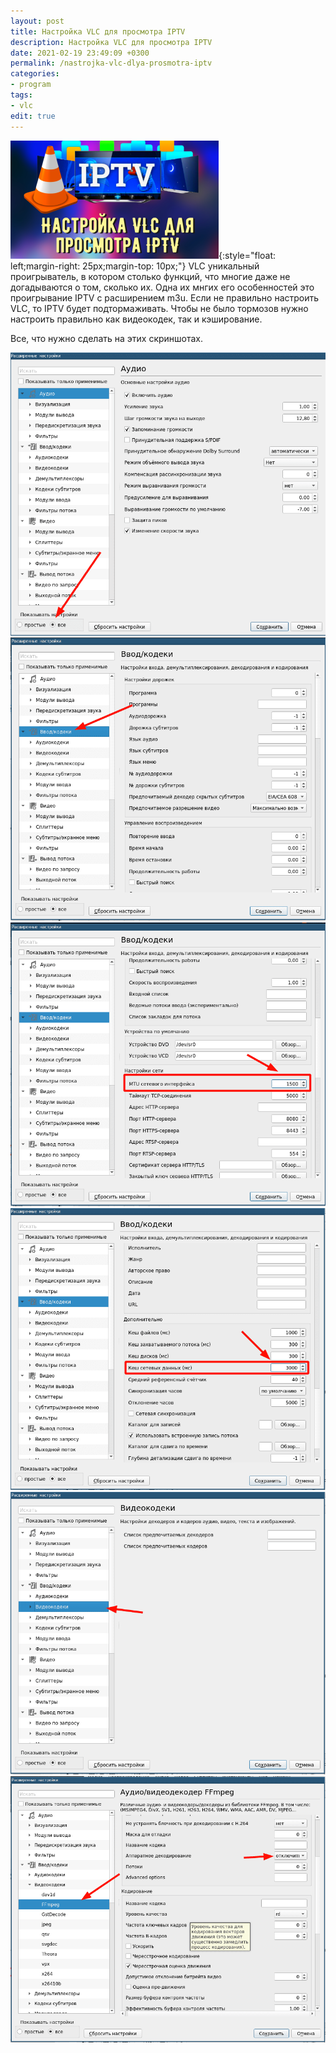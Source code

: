 ```yaml
---
layout: post
title: Настройка VLC для просмотра IPTV
description: Настройка VLC для просмотра IPTV
date: 2021-02-19 23:49:09 +0300
permalink: /nastrojka-vlc-dlya-prosmotra-iptv
categories: 
- program
tags:
- vlc
edit: true
---
```

![Настройка VLC для просмотра IPTV](../img/iptv.png){:style="float: left;margin-right: 25px;margin-top: 10px;"} VLC уникальный проигрыватель, в котором столько функций, что многие даже не догадываются о том, сколько их. 
Одна их мнгих его особенностей это проигрывание IPTV с расширением m3u. Если не правильно настроить VLC, то IPTV будет подтормаживать.
Чтобы не было тормозов нужно настроить правильно как видеокодек, так и кэширование.

Все, что нужно сделать на этих скриншотах.

![Настройка VLC для просмотра IPTV](../img/1.png)
![Настройка VLC для просмотра IPTV](../img/2.png)
![Настройка VLC для просмотра IPTV](../img/3.png)
![Настройка VLC для просмотра IPTV](../img/4.png)
![Настройка VLC для просмотра IPTV](../img/5.png)
![Настройка VLC для просмотра IPTV](../img/6.png)
